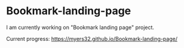 # Bookmark-landing-page

I am currently working on "Bookmark landing page" project.

Current progress:
https://myers32.github.io/Bookmark-landing-page/
